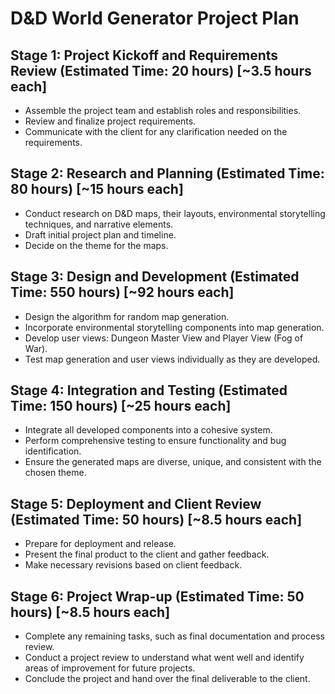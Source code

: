 # D&D World Generator Project Plan

## Stage 1: Project Kickoff and Requirements Review (Estimated Time: 20 hours) [~3.5 hours each]

- Assemble the project team and establish roles and responsibilities.
- Review and finalize project requirements.
- Communicate with the client for any clarification needed on the requirements.

## Stage 2: Research and Planning (Estimated Time: 80 hours) [~15 hours each]

- Conduct research on D&D maps, their layouts, environmental storytelling techniques, and narrative elements.
- Draft initial project plan and timeline.
- Decide on the theme for the maps.

## Stage 3: Design and Development (Estimated Time: 550 hours) [~92 hours each]

- Design the algorithm for random map generation.
- Incorporate environmental storytelling components into map generation.
- Develop user views: Dungeon Master View and Player View (Fog of War).
- Test map generation and user views individually as they are developed.
 
## Stage 4: Integration and Testing (Estimated Time: 150 hours) [~25 hours each]

- Integrate all developed components into a cohesive system.
- Perform comprehensive testing to ensure functionality and bug identification.
- Ensure the generated maps are diverse, unique, and consistent with the chosen theme.

## Stage 5: Deployment and Client Review (Estimated Time: 50 hours) [~8.5 hours each]

- Prepare for deployment and release.
- Present the final product to the client and gather feedback.
- Make necessary revisions based on client feedback.

## Stage 6: Project Wrap-up (Estimated Time: 50 hours) [~8.5 hours each]

- Complete any remaining tasks, such as final documentation and process review.
- Conduct a project review to understand what went well and identify areas of improvement for future projects.
- Conclude the project and hand over the final deliverable to the client.
